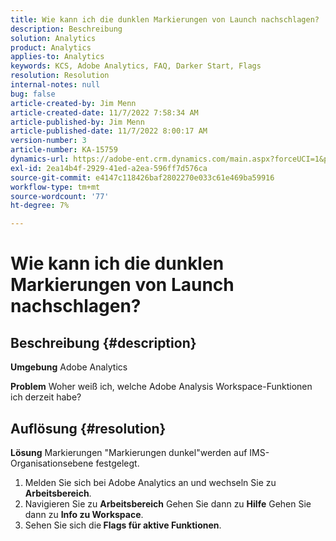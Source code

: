 ```yaml
---
title: Wie kann ich die dunklen Markierungen von Launch nachschlagen?
description: Beschreibung
solution: Analytics
product: Analytics
applies-to: Analytics
keywords: KCS, Adobe Analytics, FAQ, Darker Start, Flags
resolution: Resolution
internal-notes: null
bug: false
article-created-by: Jim Menn
article-created-date: 11/7/2022 7:58:34 AM
article-published-by: Jim Menn
article-published-date: 11/7/2022 8:00:17 AM
version-number: 3
article-number: KA-15759
dynamics-url: https://adobe-ent.crm.dynamics.com/main.aspx?forceUCI=1&pagetype=entityrecord&etn=knowledgearticle&id=0b8172f4-715e-ed11-9561-6045bd0065f9
exl-id: 2ea14b4f-2929-41ed-a2ea-596ff7d576ca
source-git-commit: e4147c118426baf2802270e033c61e469ba59916
workflow-type: tm+mt
source-wordcount: '77'
ht-degree: 7%

---
```


# Wie kann ich die dunklen Markierungen von Launch nachschlagen?

## Beschreibung {#description}


<b>Umgebung</b>
Adobe Analytics

<b>Problem</b>
Woher weiß ich, welche Adobe Analysis Workspace-Funktionen ich derzeit habe?


## Auflösung {#resolution}


<b>Lösung</b>
Markierungen &quot;Markierungen dunkel&quot;werden auf IMS-Organisationsebene festgelegt.

1. Melden Sie sich bei Adobe Analytics an und wechseln Sie zu <b>Arbeitsbereich</b>.
2. Navigieren Sie zu <b>Arbeitsbereich</b> Gehen Sie dann zu <b>Hilfe</b> Gehen Sie dann zu <b>Info zu Workspace</b>.
3. Sehen Sie sich die<b> Flags für aktive Funktionen</b>.
